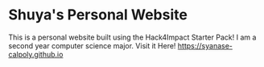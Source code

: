 # Shuya's Personal Website
This is a personal website built using the Hack4Impact Starter Pack!
I am a second year computer science major.
Visit it Here! https://syanase-calpoly.github.io
